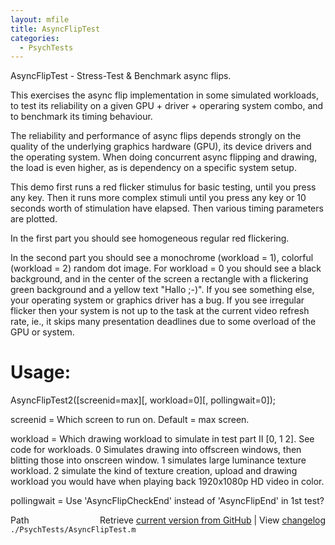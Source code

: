 ```yaml
---
layout: mfile
title: AsyncFlipTest
categories:
  - PsychTests
---
```


AsyncFlipTest \- Stress\-Test & Benchmark async flips.

This exercises the async flip implementation in some simulated
workloads, to test its reliability on a given GPU \+ driver \+ operaring
system combo, and to benchmark its timing behaviour.

The reliability and performance of async flips depends strongly
on the quality of the underlying graphics hardware \(GPU\), its
device drivers and the operating system. When doing concurrent
async flipping and drawing, the load is even higher, as is
dependency on a specific system setup.

This demo first runs a red flicker stimulus for basic testing,
until you press any key. Then it runs more complex stimuli
until you press any key or 10 seconds worth of stimulation have
elapsed. Then various timing parameters are plotted.

In the first part you should see homogeneous regular red
flickering.

In the second part you should see a monochrome \(workload = 1\),
colorful \(workload = 2\) random dot image. For workload = 0
you should see a black background, and in the center of the
screen a rectangle with a flickering green background and a
yellow text "Hallo ;\-\)". If you see something else, your
operating system or graphics driver has a bug. If you see
irregular flicker then your system is not up to the task at
the current video refresh rate, ie., it skips many presentation
deadlines due to some overload of the GPU or system.

# Usage:

AsyncFlipTest2\(\[screenid=max\]\[, workload=0\]\[, pollingwait=0\]\);

screenid = Which screen to run on. Default = max screen.

workload = Which drawing workload to simulate in test part II \[0, 1 2\].
           See code for workloads. 0 Simulates drawing into offscreen
           windows, then blitting those into onscreen window.
           1 simulates large luminance texture workload.
           2 simulate the kind of texture creation, upload and
           drawing workload you would have when playing back 1920x1080p
           HD video in color.

pollingwait = Use 'AsyncFlipCheckEnd' instead of 'AsyncFlipEnd'
              in 1st test?



<div class="code_header" style="text-align:right;">
  <span style="float:left;">Path&nbsp;&nbsp;</span> <span class="counter">Retrieve <a href=
  "https://raw.github.com/Psychtoolbox-3/Psychtoolbox-3/beta/./PsychTests/AsyncFlipTest.m">current version from GitHub</a> | View <a href=
  "https://github.com/Psychtoolbox-3/Psychtoolbox-3/commits/beta/./PsychTests/AsyncFlipTest.m">changelog</a></span>
</div>
<div class="code">
  <code>./PsychTests/AsyncFlipTest.m</code>
</div>
